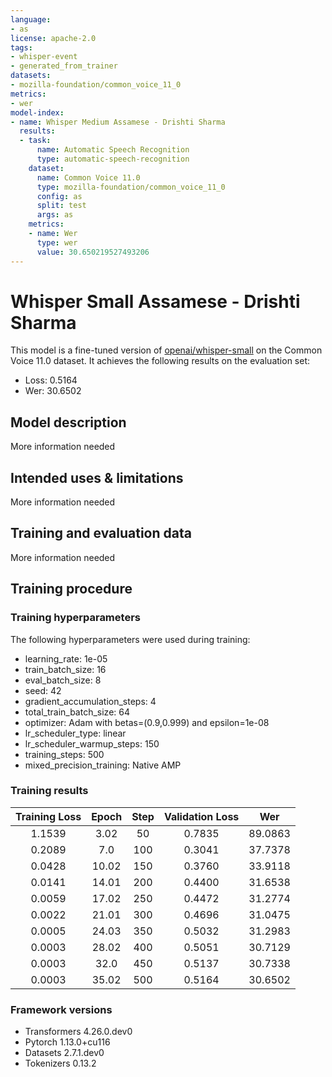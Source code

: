 ```yaml
---
language:
- as
license: apache-2.0
tags:
- whisper-event
- generated_from_trainer
datasets:
- mozilla-foundation/common_voice_11_0
metrics:
- wer
model-index:
- name: Whisper Medium Assamese - Drishti Sharma
  results:
  - task:
      name: Automatic Speech Recognition
      type: automatic-speech-recognition
    dataset:
      name: Common Voice 11.0
      type: mozilla-foundation/common_voice_11_0
      config: as
      split: test
      args: as
    metrics:
    - name: Wer
      type: wer
      value: 30.650219527493206
---
```


<!-- This model card has been generated automatically according to the information the Trainer had access to. You
should probably proofread and complete it, then remove this comment. -->

# Whisper Small Assamese - Drishti Sharma

This model is a fine-tuned version of [openai/whisper-small](https://huggingface.co/openai/whisper-small) on the Common Voice 11.0 dataset.
It achieves the following results on the evaluation set:
- Loss: 0.5164
- Wer: 30.6502

## Model description

More information needed

## Intended uses & limitations

More information needed

## Training and evaluation data

More information needed

## Training procedure

### Training hyperparameters

The following hyperparameters were used during training:
- learning_rate: 1e-05
- train_batch_size: 16
- eval_batch_size: 8
- seed: 42
- gradient_accumulation_steps: 4
- total_train_batch_size: 64
- optimizer: Adam with betas=(0.9,0.999) and epsilon=1e-08
- lr_scheduler_type: linear
- lr_scheduler_warmup_steps: 150
- training_steps: 500
- mixed_precision_training: Native AMP

### Training results

| Training Loss | Epoch | Step | Validation Loss | Wer     |
|:-------------:|:-----:|:----:|:---------------:|:-------:|
| 1.1539        | 3.02  | 50   | 0.7835          | 89.0863 |
| 0.2089        | 7.0   | 100  | 0.3041          | 37.7378 |
| 0.0428        | 10.02 | 150  | 0.3760          | 33.9118 |
| 0.0141        | 14.01 | 200  | 0.4400          | 31.6538 |
| 0.0059        | 17.02 | 250  | 0.4472          | 31.2774 |
| 0.0022        | 21.01 | 300  | 0.4696          | 31.0475 |
| 0.0005        | 24.03 | 350  | 0.5032          | 31.2983 |
| 0.0003        | 28.02 | 400  | 0.5051          | 30.7129 |
| 0.0003        | 32.0  | 450  | 0.5137          | 30.7338 |
| 0.0003        | 35.02 | 500  | 0.5164          | 30.6502 |


### Framework versions

- Transformers 4.26.0.dev0
- Pytorch 1.13.0+cu116
- Datasets 2.7.1.dev0
- Tokenizers 0.13.2
